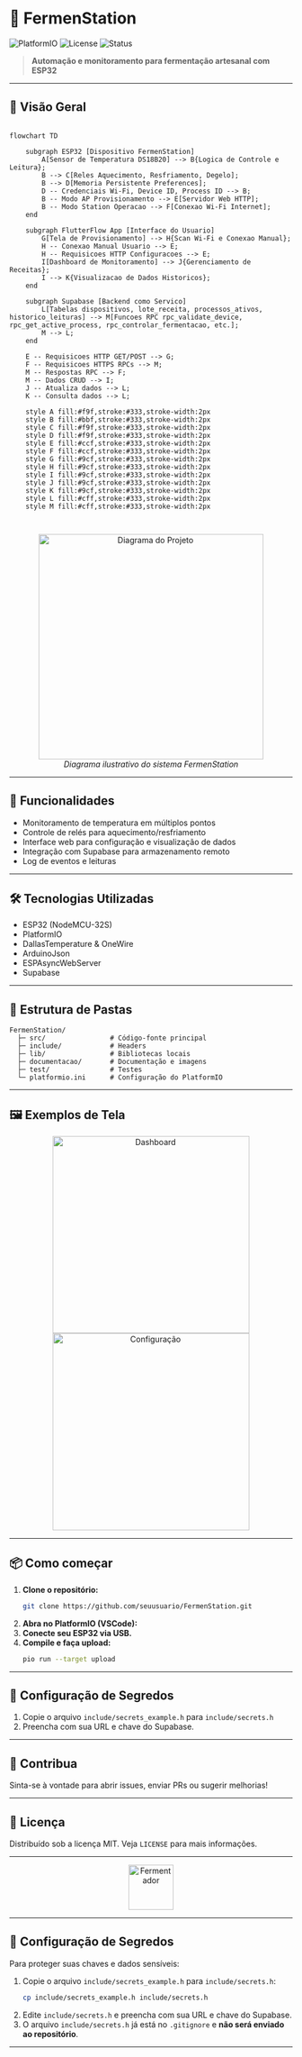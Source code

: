 # 🍺 FermenStation

![PlatformIO](https://img.shields.io/badge/platformio-esp32-blue?logo=platformio)
![License](https://img.shields.io/badge/license-MIT-green)
![Status](https://img.shields.io/badge/status-em%20desenvolvimento-yellow)

> **Automação e monitoramento para fermentação artesanal com ESP32**

---

## 📸 Visão Geral

```mermaid

flowchart TD

    subgraph ESP32 [Dispositivo FermenStation]
        A[Sensor de Temperatura DS18B20] --> B{Logica de Controle e Leitura};
        B --> C[Reles Aquecimento, Resfriamento, Degelo];
        B --> D[Memoria Persistente Preferences];
        D -- Credenciais Wi-Fi, Device ID, Process ID --> B;
        B -- Modo AP Provisionamento --> E[Servidor Web HTTP];
        B -- Modo Station Operacao --> F[Conexao Wi-Fi Internet];
    end

    subgraph FlutterFlow App [Interface do Usuario]
        G[Tela de Provisionamento] --> H{Scan Wi-Fi e Conexao Manual};
        H -- Conexao Manual Usuario --> E;
        H -- Requisicoes HTTP Configuracoes --> E;
        I[Dashboard de Monitoramento] --> J{Gerenciamento de Receitas};
        I --> K{Visualizacao de Dados Historicos};
    end

    subgraph Supabase [Backend como Servico]
        L[Tabelas dispositivos, lote_receita, processos_ativos, historico_leituras] --> M[Funcoes RPC rpc_validate_device, rpc_get_active_process, rpc_controlar_fermentacao, etc.];
        M --> L;
    end

    E -- Requisicoes HTTP GET/POST --> G;
    F -- Requisicoes HTTPS RPCs --> M;
    M -- Respostas RPC --> F;
    M -- Dados CRUD --> I;
    J -- Atualiza dados --> L;
    K -- Consulta dados --> L;

    style A fill:#f9f,stroke:#333,stroke-width:2px
    style B fill:#bbf,stroke:#333,stroke-width:2px
    style C fill:#f9f,stroke:#333,stroke-width:2px
    style D fill:#f9f,stroke:#333,stroke-width:2px
    style E fill:#ccf,stroke:#333,stroke-width:2px
    style F fill:#ccf,stroke:#333,stroke-width:2px
    style G fill:#9cf,stroke:#333,stroke-width:2px
    style H fill:#9cf,stroke:#333,stroke-width:2px
    style I fill:#9cf,stroke:#333,stroke-width:2px
    style J fill:#9cf,stroke:#333,stroke-width:2px
    style K fill:#9cf,stroke:#333,stroke-width:2px
    style L fill:#cff,stroke:#333,stroke-width:2px
    style M fill:#cff,stroke:#333,stroke-width:2px



```


<p align="center">
  <img src="documentacao/fermenstation_diagrama.png" alt="Diagrama do Projeto" width="400"/>
  <br/>
  <i>Diagrama ilustrativo do sistema FermenStation</i>
</p>

---

## 🚀 Funcionalidades
- Monitoramento de temperatura em múltiplos pontos
- Controle de relés para aquecimento/resfriamento
- Interface web para configuração e visualização de dados
- Integração com Supabase para armazenamento remoto
- Log de eventos e leituras

---

## 🛠️ Tecnologias Utilizadas
- ESP32 (NodeMCU-32S)
- PlatformIO
- DallasTemperature & OneWire
- ArduinoJson
- ESPAsyncWebServer
- Supabase

---

## 📂 Estrutura de Pastas
```
FermenStation/
  ├─ src/                # Código-fonte principal
  ├─ include/            # Headers
  ├─ lib/                # Bibliotecas locais
  ├─ documentacao/       # Documentação e imagens
  ├─ test/               # Testes
  └─ platformio.ini      # Configuração do PlatformIO
```

---

## 🖼️ Exemplos de Tela

<p align="center">
  <img src="documentacao/tela_dashboard.png" alt="Dashboard" width="350"/>
  <img src="documentacao/tela_config.png" alt="Configuração" width="350"/>
</p>

---

## 📦 Como começar

1. **Clone o repositório:**
   ```bash
   git clone https://github.com/seuusuario/FermenStation.git
   ```
2. **Abra no PlatformIO (VSCode):**
3. **Conecte seu ESP32 via USB.**
4. **Compile e faça upload:**
   ```bash
   pio run --target upload
   ```

---

## 🔑 Configuração de Segredos

1. Copie o arquivo `include/secrets_example.h` para `include/secrets.h`
2. Preencha com sua URL e chave do Supabase.

---

## 🤝 Contribua
Sinta-se à vontade para abrir issues, enviar PRs ou sugerir melhorias!

---

## 📄 Licença
Distribuído sob a licença MIT. Veja `LICENSE` para mais informações.

---

<p align="center">
  <img src="documentacao/fermentador_icon.png" alt="Fermentador" width="80"/>
</p>

---

## 🔑 Configuração de Segredos

Para proteger suas chaves e dados sensíveis:

1. Copie o arquivo `include/secrets_example.h` para `include/secrets.h`:
   ```bash
   cp include/secrets_example.h include/secrets.h
   ```
2. Edite `include/secrets.h` e preencha com sua URL e chave do Supabase.
3. O arquivo `include/secrets.h` já está no `.gitignore` e **não será enviado ao repositório**.

---
